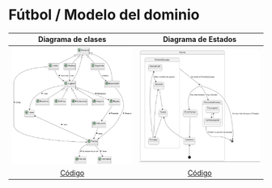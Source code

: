 # Fútbol / Modelo del dominio

|Diagrama de clases|Diagrama de Estados|
|:-:|:-:|
|![Imagen](images/modeloDeDominio.png)|![Imagen](images/diagramaDeEstados.png)
|[Código](modeloDelDominio.puml)|[Código](diagramaDeEstados.puml)